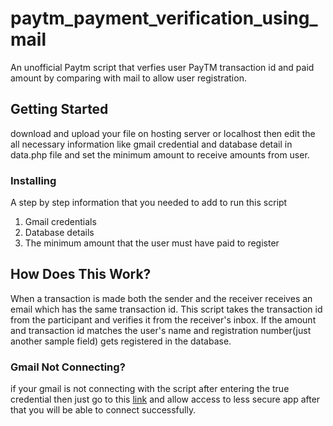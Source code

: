 # paytm_payment_verification_using_mail
An unofficial Paytm script that verfies user PayTM transaction id and paid amount by comparing with mail to allow user registration.

## Getting Started
download and upload your file on hosting server or localhost then edit the all necessary information like gmail credential and database detail in data.php file and set the minimum amount to receive amounts from user.

### Installing

A step by step information that you needed to add to run this script
1. Gmail credentials
2. Database details
3. The minimum amount that the user must have paid to register

## How Does This Work?
When a transaction is made both the sender and the receiver receives an email which has the same transaction id. This script takes the transaction id from the participant and verifies it from the receiver's inbox. If the amount and transaction id matches the user's name and registration number(just another sample field) gets registered in the database.

### Gmail Not Connecting?
if your gmail is not connecting with the script after entering the true credential then just go to this [link](https://myaccount.google.com/u/0/security) and allow access to less secure app after that you will be able to connect successfully.
